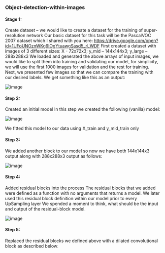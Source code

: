 ### Object-detection-within-images

#### Stage 1:
Create dataset – we would like to create a dataset for the training of super-resolution network
Our basic dataset for this task will be the PascalVOC 2007 dataset which I shared with you here: https://drive.google.com/open?id=1UFoUNOznWKg9lOgYtuawgSasd5_rLWDF 
First created a dataset with images of 3 different sizes:
X - 72x72x3;      y_mid – 144x144x3;      y_large – 288x288x3
We loaded and generated the above arrays of input images, we would like to split them into training and validating our model, for simplicity, we will use the first 1000 images for validation and the rest for training. 
Next, we presented few images so that we can compare the training with our desired labels.
We get something like this as an output:

![image](https://user-images.githubusercontent.com/44158047/86541060-7adf6a00-bf12-11ea-97ae-2958c983de02.png)

#### Step 2:
Created an initial model
In this step we created the following (vanilla) model:

![image](https://user-images.githubusercontent.com/44158047/86541081-abbf9f00-bf12-11ea-80a3-a160b614f1b7.png)

We fitted this model to our data using X_train and y_mid_train only

#### Step 3:
We added another block to our model so now we have both 144x144x3 output along with 288x288x3 output as follows:

![image](https://user-images.githubusercontent.com/44158047/86541105-ddd10100-bf12-11ea-827d-b18ac9e5f7ab.png)

#### Step 4:
Added residual blocks into the process
The residual blocks that we added were defined as a function with no arguments that returns a model.
We later used this residual block definition within our model prior to every UpSampling layer
We spended a moment to think, what should be the input and output of the residual-block model.

![image](https://user-images.githubusercontent.com/44158047/86541161-5afc7600-bf13-11ea-8b43-babf39b457bb.png)

#### Step 5:
Replaced the residual blocks we defined above with a dilated convolutional block as described below:






